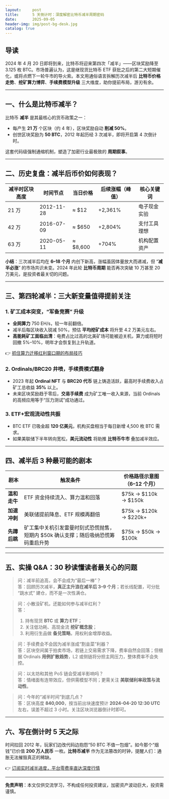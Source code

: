 ```yaml
---
layout:     post
title:      5 天倒计时：深度解密比特币减半周期密码
date:       2025-09-05
header-img: img/post-bg-desk.jpg
catalog: true
---
```


## 导读
2024 年 4 月 20 日即将到来，比特币将迎来第四次「减半」——区块奖励降至 3.125 枚 BTC。市场普遍认为，这是继现货比特币 ETF 获批之后的第二大短期催化，或将点燃下一轮牛市的导火索。本文用通俗语言拆解历次减半后 **比特币价格走势**、**挖矿算力博弈**、**手续费模型升级** 三大维度，助你提前布局，游刃有余。

---

## 一、什么是比特币减半？
比特币 **减半** 是其最核心的货币政策之一：  
- 每产生 **21 万** 个区块（约 4 年），区块奖励自动 **削减 50%**。  
- 创世区块奖励为 **50 BTC**，2012 年起历经 3 次减半，即将开启第 4 次倒计时。  

这套代码级强制通缩机制，塑造了加密行业最极致的 **周期叙事**。

---

## 二、历史复盘：减半后币价如何表现？

| 减半时区块高度 | 时间节点 | 当日价格 | 后续涨幅（峰值） | 核心关键词 |
| --- | --- | --- | --- | --- |
| 21 万 | 2012-11-28 | ≈ $12 | +2,361% | 电子现金实验 |
| 42 万 | 2016-07-09 | ≈ $650 | +2,804% | 支付工具理想 |
| 63 万 | 2020-05-11 | ≈ $8,600 | +704% | 机构配置资产 |

**小结**：三次减半后均在 **6–18 个月** 内创下新高，涨幅虽因体量放大而递减，但 “**减半必涨**” 的市场共识未变。2024 年此轮 **比特币周期** 能否再次突破 10 万甚至 20 万美元，是投资者最关切的问题。

---

## 三、第四轮减半：三大新变量值得提前关注

### 1. 矿工成本突变，“军备竞赛” 升级
- **全网算力** 750 EH/s，较一年前翻倍。  
- 减半后每区块收入锐减 50%，预估 **平均挖矿成本** 将升至 4.2 万美元左右。  
- **高能耗矿工面临出清**：电费占比过高的北美矿场可能被迫关机，算力或将短时回撤 5%–10%，明年才会恢复到上升轨道。  

👉 [抓住算力迁移红利窗口期的布局技巧](https://okxdog.com/)

### 2. Ordinals/BRC20 井喷，手续费模式翻身
- 2023 年起 **Ordinal NFT** 与 **BRC20 代币** 链上铸造活跃，最高时手续费收入占矿工总收益 **35%** 以上。  
- 未来区块奖励趋于零后，**交易手续费** 成为矿工唯一收入来源，当前 Ordinals 的高频应用等于“压力测试”成功通过。  

### 3. ETF+宏观流动性共振
- BTC ETF 已吸金超 **120 亿美元**，机构买盘相当于每日新增 4,500 枚 BTC 需求。  
- 如果美联储下半年转向宽松，**美元流动性** 将助推 **比特币牛市** 叠加减半效应。  

---

## 四、减半后 3 种最可能的剧本

| 剧本 | 触发条件 | 价格路径示意图（6–12 个月） |
| --- | --- | --- |
| **温和走牛** | ETF 资金持续流入、算力温和回落 | $75k → $110k → $150k |
| **加速冲刺** | 美联储提前降息、ETF 规模再翻倍 | $75k → $120k → $220k+ |
| **先蹲后跳** | 矿工集中关机引发雷曼时刻式恐慌抛售，短期内 $50k 确认支撑；随后吸纳恐慌筹码重启升势 | $75k → $50k → $100k |

---

## 五、实操 Q&A：30 秒读懂读者最关心的问题

> 问：减半前追高，会不会成为“最后一棒”？  
> 答：回顾历次减半，**真正主升浪在减半后 3–9 个月**；若长线配置，可分批 “跳水式” 建仓，而不是一次性满仓。  

> 问：小散没矿机，还能如何参与减半红利？  
> 答：  
> 1) 持有现货 **BTC** 或 **算力 ETF**；  
> 2) 关注低功耗、高现金流 **挖矿概念股**；  
> 3) 利用衍生品做 **备兑策略**，用权利金增厚收益。  

> 问：手续费会不会因为减半涨成“割韭菜”利器？  
> 答：区块空间属于拍卖市场，若链上交易需求下降，费率自然会回落；但根据 Ordinals **用例扩散趋势**，L2 或侧链将分担主网压力，整体费率不会失控。  

> 问：以太坊和其他 PoS 链会受减半影响吗？  
> 答：情绪面有连带效应，但供需模型不同；更需关注 **美联储利率政策与流动性**。  

> 问：今年的“减半时间”到底几点？  
> 答：区块高度 **840,000**，按当前出块速度预计 **2024-04-20 12:30 UTC** 左右，误差不超过 3 小时。关注区块浏览器倒计时即可。  

---

## 六、写在倒计时 5 天之际
时间拉回 2012 年，玩家们边改代码边抱怨“50 BTC 不值一包烟”。如今那个“烟钱”已价值 **200 万人民币** 一枚。**比特币减半** 作为无法篡改的时钟，提醒人们：通胀无法摧毁真正的稀缺。  

👉 [订阅实时减半进度，平台零费率直达深度行情](https://okxdog.com/)

---

**免责声明**：本文仅供交流学习，不构成任何投资建议，加密资产波动巨大，投资需谨慎。